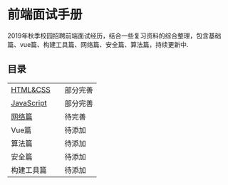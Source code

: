 # 前端面试手册
2019年秋季校园招聘前端面试经历，结合一些复习资料的综合整理，包含基础篇、vue篇、构建工具篇、网络篇、安全篇、算法篇，持续更新中.
## 目录

|  |  |  |
| --- | --- | --- |
| [HTML&CSS](https://github.com/okaychen/FE-Interview-Questions/blob/master/interview/foundation/basis.md) |  | 部分完善 |
| [JavaScript]((https://github.com/okaychen/FE-Interview-Questions/blob/master/interview/foundation/JavaScript.md)) |  | 部分完善 |
| [网络篇](https://github.com/okaychen/FE-Interview-Questions/blob/master/interview/advanced/network.md) |  | 待完善 |
| Vue篇 |  | 待添加 |
| 算法篇 |  | 待添加 |
| 安全篇 |  | 待添加 |
| 构建工具篇 |  | 待添加 |
